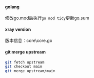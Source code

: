 #### golang
修改go.mod后执行`go mod tidy`更新go.sum  

#### xray version
版本信息：core\core.go  

#### git merge upstream
```bash
git fetch upstream
git checkout main
git merge upstream/main
```
